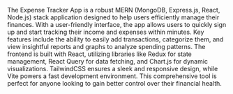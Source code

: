 The Expense Tracker App is a robust MERN (MongoDB, Express.js, React, Node.js) stack application designed to help users efficiently manage their finances. With a user-friendly interface, the app allows users to quickly sign up and start tracking their income and expenses within minutes. Key features include the ability to easily add transactions, categorize them, and view insightful reports and graphs to analyze spending patterns. The frontend is built with React, utilizing libraries like Redux for state management, React Query for data fetching, and Chart.js for dynamic visualizations. TailwindCSS ensures a sleek and responsive design, while Vite powers a fast development environment. This comprehensive tool is perfect for anyone looking to gain better control over their financial health.

